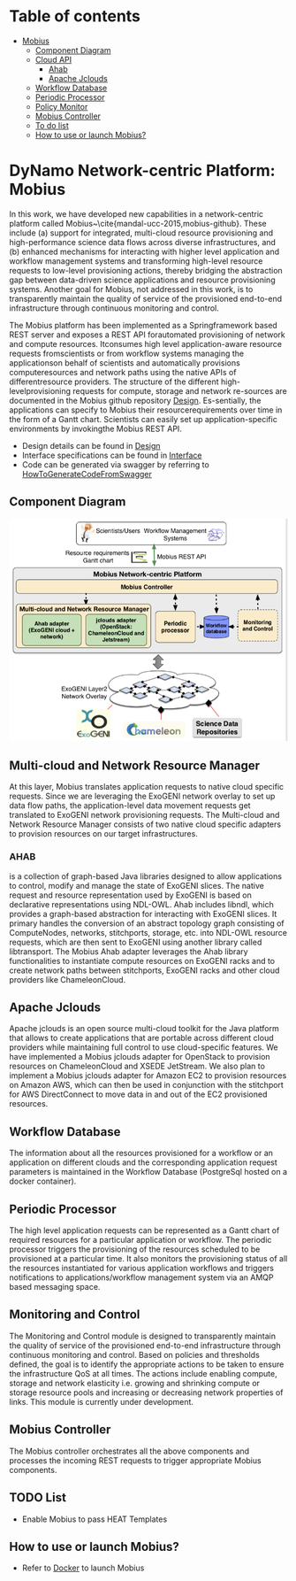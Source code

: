 # Table of contents

- [Mobius](#Mobius)
  - [Component Diagram](#component)
  - [Cloud API](#api)
    - [Ahab](#ahab)
    - [Apache Jclouds](#jclouds)
  - [Workflow Database](#db)
  - [Periodic Processor](#pp)
  - [Policy Monitor](#pm)
  - [Mobius Controller](#mc)
  - [To do list](#todo)
  - [How to use or launch Mobius?](#docker)
# <a name="Mobius"></a>DyNamo Network-centric Platform: Mobius
In this work, we have developed new capabilities in a network-centric platform called Mobius~\cite{mandal-ucc-2015,mobius-github}. These include (a) support for integrated, multi-cloud resource provisioning and high-performance science data flows across diverse infrastructures, and (b) enhanced mechanisms for interacting with higher level application and workflow management systems and transforming high-level resource requests to low-level provisioning actions, thereby bridging the abstraction gap between data-driven science applications and resource provisioning systems. Another goal for Mobius, not addressed in this work, is to transparently maintain the quality of service of the provisioned end-to-end infrastructure through continuous monitoring and control.

The  Mobius  platform  has  been  implemented  as  a  Springframework  based  REST  server  and  exposes  a  REST  API  forautomated provisioning of network and compute resources. Itconsumes high level application-aware resource requests fromscientists or from workflow systems managing the applicationson  behalf  of  scientists  and  automatically  provisions  computeresources and network paths using the native APIs of differentresource  providers.  The  structure  of  the  different  high-levelprovisioning  requests  for  compute,  storage  and  network  re-sources are documented in the Mobius github repository [Design](./mobius/Readme.md). Es-sentially, the applications can specify to Mobius their resourcerequirements over time in the form of a Gantt chart. Scientists can easily set up application-specific environments by invokingthe Mobius REST API. 


- Design details can be found in [Design](./mobius/Readme.md)
- Interface specifications can be found in [Interface](./mobius/Interface.md)
- Code can be generated via swagger by referring to [HowToGenerateCodeFromSwagger](./mobius/HowToGenerateCodeFromSwagger.md)
## <a name="component"></a>Component Diagram
![Component Diagram](./mobius/plantuml/images/mobius.png)

## <a name="api"></a> Multi-cloud and Network Resource Manager
At this layer, Mobius translates application requests to native cloud specific requests. Since we are leveraging the ExoGENI network overlay to set up data flow paths, the application-level data movement requests get translated to ExoGENI network provisioning requests. The Multi-cloud and Network Resource Manager consists of two native cloud specific adapters to provision resources on our target infrastructures.

### <a name="ahab"></a> AHAB 
is a collection of graph-based Java libraries designed to allow applications to control, modify and manage the state of ExoGENI slices. The native request and resource representation used by ExoGENI is based on declarative representations using NDL-OWL. Ahab includes libndl, which provides a graph-based abstraction for interacting with ExoGENI slices. It primary handles the conversion of an abstract topology graph consisting of ComputeNodes, networks, stitchports, storage, etc. into NDL-OWL resource requests, which are then sent to ExoGENI using another library called libtransport. The Mobius Ahab adapter leverages the Ahab library functionalities to instantiate compute resources on ExoGENI racks and to create network paths between stitchports, ExoGENI racks and other cloud providers like ChameleonCloud. 

## <a name="jclouds"></a> Apache Jclouds
Apache jclouds is an open source multi-cloud toolkit for the Java platform that allows to create applications that are portable across different cloud providers while maintaining full control to use cloud-specific features. We have implemented a Mobius jclouds adapter for OpenStack to provision resources on ChameleonCloud and XSEDE JetStream. We also plan to implement a Mobius jclouds adapter for Amazon EC2 to provision resources on Amazon AWS, which can then be used in conjunction with the stitchport for AWS DirectConnect to move data in and out of the EC2 provisioned resources.

## <a name="db"></a> Workflow Database
The information about all the resources provisioned for a workflow or an application on different clouds and the corresponding application request parameters is maintained in the  Workflow Database (PostgreSql hosted on a docker container).

## <a name="pp"></a> Periodic Processor
The high level application requests can be represented as a Gantt chart of required resources for a particular application or workflow. The periodic processor triggers the provisioning of the resources scheduled to be provisioned at a particular time. It also monitors the provisioning status of all the resources instantiated for various application workflows and triggers notifications to applications/workflow management system via an AMQP based messaging space.

## <a name="pm"></a> Monitoring and Control
The Monitoring and Control module is designed to transparently maintain the quality of service of the provisioned end-to-end infrastructure through continuous monitoring and control. Based on policies and thresholds defined, the goal is to identify the appropriate actions to be taken to ensure the infrastructure QoS at all times. The actions include enabling compute, storage and network elasticity i.e. growing and shrinking compute or storage resource pools and increasing or decreasing network properties of links. This module is currently under development.

## <a name="mc"></a> Mobius Controller
The Mobius controller orchestrates all the above components and processes the incoming REST requests to trigger appropriate Mobius components. 

## <a name="todo"></a>TODO List
- Enable Mobius to pass HEAT Templates
## <a name="docker"></a>How to use or launch Mobius?
- Refer to [Docker](./docker/Readme.md) to launch Mobius
